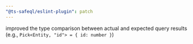 ```yaml
---
"@ts-safeql/eslint-plugin": patch
---
```


improved the type comparison between actual and expected query results (e.g., `Pick<Entity, "id"> = { id: number }`)
